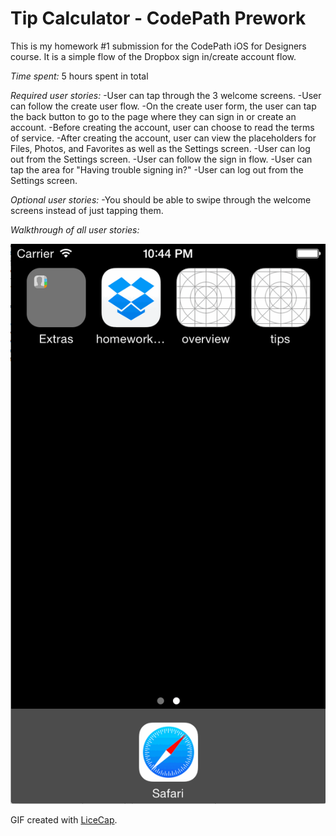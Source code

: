 # Tip Calculator - CodePath Prework

This is my homework #1 submission for the CodePath iOS for Designers course. It is a simple flow of the Dropbox sign in/create account flow.

*Time spent:* 5 hours spent in total
 
*Required user stories:*
 -User can tap through the 3 welcome screens.
 -User can follow the create user flow.
 -On the create user form, the user can tap the back button to go to the page where they can sign in or create an account.
 -Before creating the account, user can choose to read the terms of service.
 -After creating the account, user can view the placeholders for Files, Photos, and Favorites as well as the Settings screen.
 -User can log out from the Settings screen.
 -User can follow the sign in flow.
 -User can tap the area for "Having trouble signing in?"
 -User can log out from the Settings screen.

*Optional user stories:*
 -You should be able to swipe through the welcome screens instead of just tapping them.

*Walkthrough of all user stories:*

![Video Walkthrough](Homework-1-(Dropbox).gif)

GIF created with [LiceCap](http://www.cockos.com/licecap/).